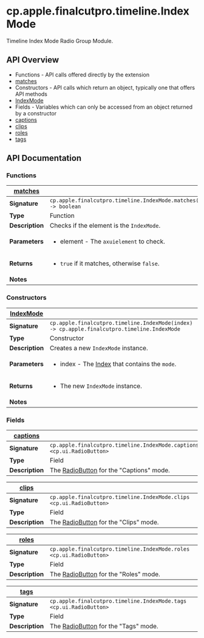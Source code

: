 # cp.apple.finalcutpro.timeline.IndexMode

Timeline Index Mode Radio Group Module.

## API Overview
* Functions - API calls offered directly by the extension
 * [matches](#matches)
* Constructors - API calls which return an object, typically one that offers API methods
 * [IndexMode](#IndexMode)
* Fields - Variables which can only be accessed from an object returned by a constructor
 * [captions](#captions)
 * [clips](#clips)
 * [roles](#roles)
 * [tags](#tags)

## API Documentation

### Functions

| [matches](#matches)         |                                                                                     |
| --------------------------------------------|-------------------------------------------------------------------------------------|
| **Signature**                               | `cp.apple.finalcutpro.timeline.IndexMode.matches(element) -> boolean`                                                                    |
| **Type**                                    | Function                                                                     |
| **Description**                             | Checks if the element is the `IndexMode`.                                                                     |
| **Parameters**                              | <ul><li>element - The `axuielement` to check.</li></ul> |
| **Returns**                                 | <ul><li>`true` if it matches, otherwise `false`.</li></ul>          |
| **Notes**                                   | <ul></ul>                |

### Constructors

| [IndexMode](#IndexMode)         |                                                                                     |
| --------------------------------------------|-------------------------------------------------------------------------------------|
| **Signature**                               | `cp.apple.finalcutpro.timeline.IndexMode(index) -> cp.apple.finalcutpro.timeline.IndexMode`                                                                    |
| **Type**                                    | Constructor                                                                     |
| **Description**                             | Creates a new `IndexMode` instance.                                                                     |
| **Parameters**                              | <ul><li>index - The [Index](cp.apple.finalcutpro.timeline.Index.md) that contains the `mode`.</li></ul> |
| **Returns**                                 | <ul><li>The new `IndexMode` instance.</li></ul>          |
| **Notes**                                   | <ul></ul>                |

### Fields

| [captions](#captions)         |                                                                                     |
| --------------------------------------------|-------------------------------------------------------------------------------------|
| **Signature**                               | `cp.apple.finalcutpro.timeline.IndexMode.captions <cp.ui.RadioButton>`                                                                    |
| **Type**                                    | Field                                                                     |
| **Description**                             | The [RadioButton](cp.ui.RadioButton.ui) for the "Captions" mode.                                                                     |

| [clips](#clips)         |                                                                                     |
| --------------------------------------------|-------------------------------------------------------------------------------------|
| **Signature**                               | `cp.apple.finalcutpro.timeline.IndexMode.clips <cp.ui.RadioButton>`                                                                    |
| **Type**                                    | Field                                                                     |
| **Description**                             | The [RadioButton](cp.ui.RadioButton.ui) for the "Clips" mode.                                                                     |

| [roles](#roles)         |                                                                                     |
| --------------------------------------------|-------------------------------------------------------------------------------------|
| **Signature**                               | `cp.apple.finalcutpro.timeline.IndexMode.roles <cp.ui.RadioButton>`                                                                    |
| **Type**                                    | Field                                                                     |
| **Description**                             | The [RadioButton](cp.ui.RadioButton.ui) for the "Roles" mode.                                                                     |

| [tags](#tags)         |                                                                                     |
| --------------------------------------------|-------------------------------------------------------------------------------------|
| **Signature**                               | `cp.apple.finalcutpro.timeline.IndexMode.tags <cp.ui.RadioButton>`                                                                    |
| **Type**                                    | Field                                                                     |
| **Description**                             | The [RadioButton](cp.ui.RadioButton.ui) for the "Tags" mode.                                                                     |

